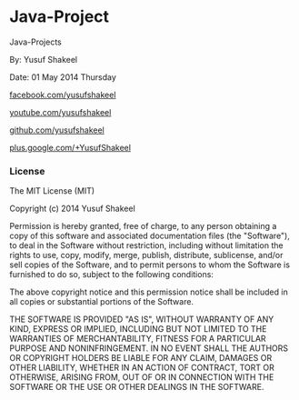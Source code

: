 Java-Project
============

Java-Projects

By: Yusuf Shakeel

Date: 01 May 2014 Thursday

[facebook.com/yusufshakeel](https://www.facebook.com/yusufshakeel)

[youtube.com/yusufshakeel](https://www.youtube.com/yusufshakeel)

[github.com/yusufshakeel](https://www.github.com/yusufshakeel)

[plus.google.com/+YusufShakeel](https://plus.google.com/+YusufShakeel/posts)



### License

The MIT License (MIT)

Copyright (c) 2014 Yusuf Shakeel

Permission is hereby granted, free of charge, to any person obtaining a copy
of this software and associated documentation files (the "Software"), to deal
in the Software without restriction, including without limitation the rights
to use, copy, modify, merge, publish, distribute, sublicense, and/or sell
copies of the Software, and to permit persons to whom the Software is
furnished to do so, subject to the following conditions:

The above copyright notice and this permission notice shall be included in all
copies or substantial portions of the Software.

THE SOFTWARE IS PROVIDED "AS IS", WITHOUT WARRANTY OF ANY KIND, EXPRESS OR
IMPLIED, INCLUDING BUT NOT LIMITED TO THE WARRANTIES OF MERCHANTABILITY,
FITNESS FOR A PARTICULAR PURPOSE AND NONINFRINGEMENT. IN NO EVENT SHALL THE
AUTHORS OR COPYRIGHT HOLDERS BE LIABLE FOR ANY CLAIM, DAMAGES OR OTHER
LIABILITY, WHETHER IN AN ACTION OF CONTRACT, TORT OR OTHERWISE, ARISING FROM,
OUT OF OR IN CONNECTION WITH THE SOFTWARE OR THE USE OR OTHER DEALINGS IN THE
SOFTWARE.
